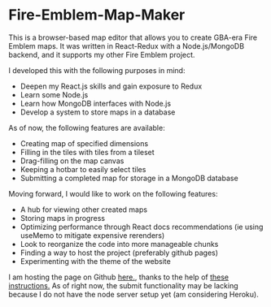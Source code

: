 # Fire-Emblem-Map-Maker

This is a browser-based map editor that allows you to create GBA-era Fire Emblem maps. It was written in React-Redux with a Node.js/MongoDB backend, and it supports my other Fire Emblem project.

I developed this with the following purposes in mind:

- Deepen my React.js skills and gain exposure to Redux
- Learn some Node.js
- Learn how MongoDB interfaces with Node.js
- Develop a system to store maps in a database

As of now, the following features are available:

- Creating map of specified dimensions
- Filling in the tiles with tiles from a tileset
- Drag-filling on the map canvas
- Keeping a hotbar to easily select tiles
- Submitting a completed map for storage in a MongoDB database

Moving forward, I would like to work on the following features:

- A hub for viewing other created maps
- Storing maps in progress
- Optimizing performance through React docs recommendations (ie using useMemo to mitigate expensive rerenders)
- Look to reorganize the code into more manageable chunks
- Finding a way to host the project (preferably github pages)
- Experimenting with the theme of the website

I am hosting the page on Github [here.](https://kphan20.github.io/Fire-Emblem-Map-Maker/), thanks
to the help of [these instructions.](https://github.com/gitname/react-gh-pages)
As of right now, the submit functionality may be lacking because I do not have the node server setup yet (am considering Heroku).
